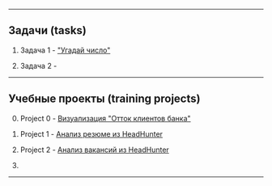 
---

## Задачи (tasks)

1. Задача 1 - ["Угадай число"]()
  
2. Задача 2 -
   

---

## Учебные проекты (training projects)

  0. Project 0 - [Визуализация "Отток клиентов банка" ]()
            
  1. Project 1 - [Анализ резюме из HeadHunter](https://github.com/211604270720/Project_Skillfactory/blob/master/project_1/README.md)
          
  2. Project 2 - [Анализ вакансий из HeadHunter](https://github.com/211604270720/Project_Skillfactory/blob/master/project_2/README.md)

   3.
---
